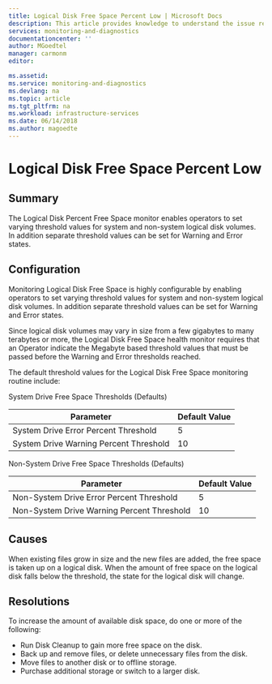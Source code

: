 ```yaml
---
title: Logical Disk Free Space Percent Low | Microsoft Docs
description: This article provides knowledge to understand the issue reported, what are the possible causes, and how to resolve the health issue identified by Azure Monitor VM Health.
services: monitoring-and-diagnostics
documentationcenter: ''
author: MGoedtel
manager: carmonm
editor: 

ms.assetid: 
ms.service: monitoring-and-diagnostics
ms.devlang: na
ms.topic: article
ms.tgt_pltfrm: na
ms.workload: infrastructure-services
ms.date: 06/14/2018
ms.author: magoedte
---
```



# Logical Disk Free Space Percent Low

## Summary

The Logical Disk Percent Free Space monitor enables operators to set varying threshold values for system and non-system logical disk volumes. In addition separate threshold values can be set for Warning and Error states.

## Configuration

Monitoring Logical Disk Free Space is highly configurable by enabling operators to set varying threshold values for system and non-system logical disk volumes. In addition separate threshold values can be set for Warning and Error states.

Since logical disk volumes may vary in size from a few gigabytes to many terabytes or more, the Logical Disk Free Space health monitor requires that an Operator indicate the Megabyte based threshold values that must be passed before the Warning and Error thresholds reached.

The default threshold values for the Logical Disk Free Space monitoring routine include:

System Drive Free Space Thresholds (Defaults)

|Parameter |Default Value | 
|----------|--------------| 
|System Drive Error Percent Threshold |5 | 
|System Drive Warning Percent Threshold |10 |  

Non-System Drive Free Space Thresholds (Defaults) 

|Parameter |Default Value | 
|----------|--------------| 
|Non-System Drive Error Percent Threshold |5 | 
|Non-System Drive Warning Percent Threshold |10 | 

## Causes

When existing files grow in size and the new files are added, the free space is taken up on a logical disk.  When the amount of free space on the logical disk falls below the threshold, the state for the logical disk will change.

## Resolutions

To increase the amount of available disk space, do one or more of the following:

- Run Disk Cleanup to gain more free space on the disk. 
- Back up and remove files, or delete unnecessary files from the disk. 
- Move files to another disk or to offline storage.
- Purchase additional storage or switch to a larger disk.